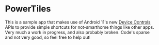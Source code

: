 # PowerTiles

This is a sample app that makes use of Android 11's new [Device Controls](https://developer.android.com/preview/features/device-control) APIs to provide simple shortcuts for not-smarthome things like other apps. Very much a work in progress, and also probably broken. Code's sparse and not very good, so feel free to help out!

